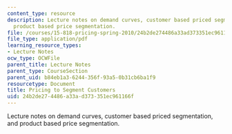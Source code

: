 ```yaml
---
content_type: resource
description: Lecture notes on demand curves, customer based priced segmentation, and
  product based price segmentation.
file: /courses/15-818-pricing-spring-2010/24b2de274486a33ad373351ec961166f_MIT15_818S10_lec05.pdf
file_type: application/pdf
learning_resource_types:
- Lecture Notes
ocw_type: OCWFile
parent_title: Lecture Notes
parent_type: CourseSection
parent_uid: b84eb1a3-6244-356f-93a5-0b31cb6ba1f9
resourcetype: Document
title: Pricing to Segment Customers
uid: 24b2de27-4486-a33a-d373-351ec961166f
---
```

Lecture notes on demand curves, customer based priced segmentation, and product based price segmentation.


